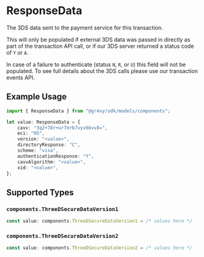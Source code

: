 # ResponseData

The 3DS data sent to the payment service for this transaction.

This will only be populated if external 3DS data was passed in
directly as part of the transaction API call, or if our 3DS server
returned a status code of `Y` or `A`.

In case of a failure to authenticate (status `N`, `R`, or `U`) this
field will not be populated. To see full details about the 3DS calls
please use our transaction events API.

## Example Usage

```typescript
import { ResponseData } from "@gr4vy/sdk/models/components";

let value: ResponseData = {
    cavv: "3q2+78r+ur7erb7vyv66vv8=",
    eci: "05",
    version: "<value>",
    directoryResponse: "C",
    scheme: "visa",
    authenticationResponse: "Y",
    cavvAlgorithm: "<value>",
    xid: "<value>",
};
```

## Supported Types

### `components.ThreeDSecureDataVersion1`

```typescript
const value: components.ThreeDSecureDataVersion1 = /* values here */
```

### `components.ThreeDSecureDataVersion2`

```typescript
const value: components.ThreeDSecureDataVersion2 = /* values here */
```

